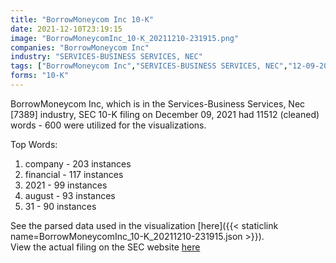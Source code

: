 ```yaml
---
title: "BorrowMoneycom Inc 10-K"
date: 2021-12-10T23:19:15
image: "BorrowMoneycomInc_10-K_20211210-231915.png"
companies: "BorrowMoneycom Inc"
industry: "SERVICES-BUSINESS SERVICES, NEC"
tags: ["BorrowMoneycom Inc","SERVICES-BUSINESS SERVICES, NEC","12-09-2021","10-K"]
forms: "10-K"
---
```

BorrowMoneycom Inc, which is in the Services-Business Services, Nec [7389] industry, SEC 10-K filing on December 09, 2021 had 11512 (cleaned) words - 600 were utilized for the visualizations.

Top Words:
1. company - 203 instances
2. financial - 117 instances
3. 2021 - 99 instances
4. august - 93 instances
5. 31 - 90 instances


See the parsed data used in the visualization [here]({{< staticlink name=BorrowMoneycomInc_10-K_20211210-231915.json >}}).  
View the actual filing on the SEC website [here](https://www.sec.gov/Archives/edgar/data/1656501/0001493152-21-030930.txt)